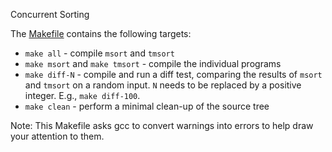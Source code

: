 Concurrent Sorting

The [Makefile](Makefile) contains the following targets:

- `make all` - compile `msort` and `tmsort`
- `make msort` and `make tmsort` - compile the individual programs
- `make diff-N` - compile and run a diff test, comparing the results of `msort` and `tmsort` on a random input. `N` needs to be replaced by a positive integer. E.g., `make diff-100`.
- `make clean` - perform a minimal clean-up of the source tree

Note: This Makefile asks gcc to convert warnings into errors to help draw your attention to them.
